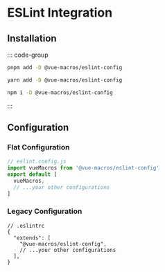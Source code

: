 # ESLint Integration

## Installation

::: code-group

```bash [pnpm]
pnpm add -D @vue-macros/eslint-config
```

```bash [yarn]
yarn add -D @vue-macros/eslint-config
```

```bash [npm]
npm i -D @vue-macros/eslint-config
```

:::

## Configuration

### Flat Configuration

```js
// eslint.config.js
import vueMacros from '@vue-macros/eslint-config'
export default [
  vueMacros,
  // ...your other configurations
]
```

### Legacy Configuration

```jsonc
// .eslintrc
{
  "extends": [
    "@vue-macros/eslint-config",
    // ...your other configurations
  ],
}
```
